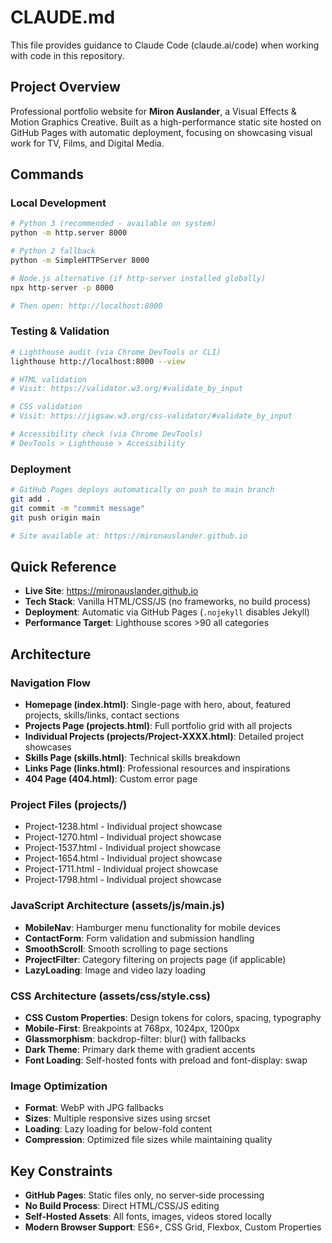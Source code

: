 # CLAUDE.md

This file provides guidance to Claude Code (claude.ai/code) when working with code in this repository.

## Project Overview
Professional portfolio website for **Miron Auslander**, a Visual Effects & Motion Graphics Creative. Built as a high-performance static site hosted on GitHub Pages with automatic deployment, focusing on showcasing visual work for TV, Films, and Digital Media.

## Commands

### Local Development
```bash
# Python 3 (recommended - available on system)
python -m http.server 8000

# Python 2 fallback
python -m SimpleHTTPServer 8000

# Node.js alternative (if http-server installed globally)
npx http-server -p 8000

# Then open: http://localhost:8000
```

### Testing & Validation
```bash
# Lighthouse audit (via Chrome DevTools or CLI)
lighthouse http://localhost:8000 --view

# HTML validation
# Visit: https://validator.w3.org/#validate_by_input

# CSS validation
# Visit: https://jigsaw.w3.org/css-validator/#validate_by_input

# Accessibility check (via Chrome DevTools)
# DevTools > Lighthouse > Accessibility
```

### Deployment
```bash
# GitHub Pages deploys automatically on push to main branch
git add .
git commit -m "commit message"
git push origin main

# Site available at: https://mironauslander.github.io
```

## Quick Reference
- **Live Site**: https://mironauslander.github.io
- **Tech Stack**: Vanilla HTML/CSS/JS (no frameworks, no build process)
- **Deployment**: Automatic via GitHub Pages (`.nojekyll` disables Jekyll)
- **Performance Target**: Lighthouse scores >90 all categories

## Architecture

### Navigation Flow
- **Homepage (index.html)**: Single-page with hero, about, featured projects, skills/links, contact sections
- **Projects Page (projects.html)**: Full portfolio grid with all projects
- **Individual Projects (projects/Project-XXXX.html)**: Detailed project showcases
- **Skills Page (skills.html)**: Technical skills breakdown
- **Links Page (links.html)**: Professional resources and inspirations
- **404 Page (404.html)**: Custom error page

### Project Files (projects/)
- Project-1238.html - Individual project showcase
- Project-1270.html - Individual project showcase
- Project-1537.html - Individual project showcase
- Project-1654.html - Individual project showcase
- Project-1711.html - Individual project showcase
- Project-1798.html - Individual project showcase

### JavaScript Architecture (assets/js/main.js)
- **MobileNav**: Hamburger menu functionality for mobile devices
- **ContactForm**: Form validation and submission handling
- **SmoothScroll**: Smooth scrolling to page sections
- **ProjectFilter**: Category filtering on projects page (if applicable)
- **LazyLoading**: Image and video lazy loading

### CSS Architecture (assets/css/style.css)
- **CSS Custom Properties**: Design tokens for colors, spacing, typography
- **Mobile-First**: Breakpoints at 768px, 1024px, 1200px
- **Glassmorphism**: backdrop-filter: blur() with fallbacks
- **Dark Theme**: Primary dark theme with gradient accents
- **Font Loading**: Self-hosted fonts with preload and font-display: swap

### Image Optimization
- **Format**: WebP with JPG fallbacks
- **Sizes**: Multiple responsive sizes using srcset
- **Loading**: Lazy loading for below-fold content
- **Compression**: Optimized file sizes while maintaining quality

## Key Constraints
- **GitHub Pages**: Static files only, no server-side processing
- **No Build Process**: Direct HTML/CSS/JS editing
- **Self-Hosted Assets**: All fonts, images, videos stored locally
- **Modern Browser Support**: ES6+, CSS Grid, Flexbox, Custom Properties
